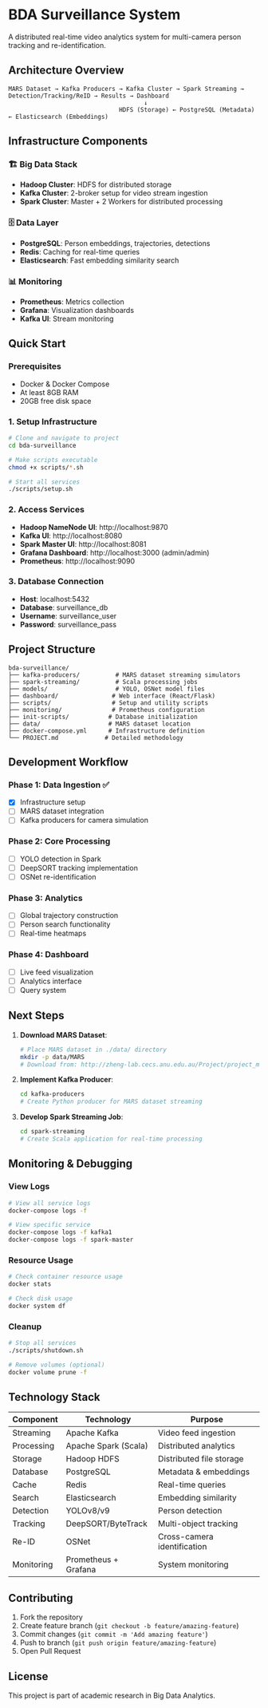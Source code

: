 # BDA Surveillance System

A distributed real-time video analytics system for multi-camera person tracking and re-identification.

## Architecture Overview

```
MARS Dataset → Kafka Producers → Kafka Cluster → Spark Streaming → Detection/Tracking/ReID → Results → Dashboard
                                      ↓
                               HDFS (Storage) ← PostgreSQL (Metadata) ← Elasticsearch (Embeddings)
```

## Infrastructure Components

### 🏗️ **Big Data Stack**

- **Hadoop Cluster**: HDFS for distributed storage
- **Kafka Cluster**: 2-broker setup for video stream ingestion
- **Spark Cluster**: Master + 2 Workers for distributed processing

### 🗄️ **Data Layer**

- **PostgreSQL**: Person embeddings, trajectories, detections
- **Redis**: Caching for real-time queries
- **Elasticsearch**: Fast embedding similarity search

### 📊 **Monitoring**

- **Prometheus**: Metrics collection
- **Grafana**: Visualization dashboards
- **Kafka UI**: Stream monitoring

## Quick Start

### Prerequisites

- Docker & Docker Compose
- At least 8GB RAM
- 20GB free disk space

### 1. Setup Infrastructure

```bash
# Clone and navigate to project
cd bda-surveillance

# Make scripts executable
chmod +x scripts/*.sh

# Start all services
./scripts/setup.sh
```

### 2. Access Services

- **Hadoop NameNode UI**: http://localhost:9870
- **Kafka UI**: http://localhost:8080
- **Spark Master UI**: http://localhost:8081
- **Grafana Dashboard**: http://localhost:3000 (admin/admin)
- **Prometheus**: http://localhost:9090

### 3. Database Connection

- **Host**: localhost:5432
- **Database**: surveillance_db
- **Username**: surveillance_user
- **Password**: surveillance_pass

## Project Structure

```
bda-surveillance/
├── kafka-producers/          # MARS dataset streaming simulators
├── spark-streaming/          # Scala processing jobs
├── models/                   # YOLO, OSNet model files
├── dashboard/               # Web interface (React/Flask)
├── scripts/                 # Setup and utility scripts
├── monitoring/              # Prometheus configuration
├── init-scripts/           # Database initialization
├── data/                   # MARS dataset location
├── docker-compose.yml      # Infrastructure definition
└── PROJECT.md             # Detailed methodology
```

## Development Workflow

### Phase 1: Data Ingestion ✅

- [x] Infrastructure setup
- [ ] MARS dataset integration
- [ ] Kafka producers for camera simulation

### Phase 2: Core Processing

- [ ] YOLO detection in Spark
- [ ] DeepSORT tracking implementation
- [ ] OSNet re-identification

### Phase 3: Analytics

- [ ] Global trajectory construction
- [ ] Person search functionality
- [ ] Real-time heatmaps

### Phase 4: Dashboard

- [ ] Live feed visualization
- [ ] Analytics interface
- [ ] Query system

## Next Steps

1. **Download MARS Dataset**:

   ```bash
   # Place MARS dataset in ./data/ directory
   mkdir -p data/MARS
   # Download from: http://zheng-lab.cecs.anu.edu.au/Project/project_mars.html
   ```

2. **Implement Kafka Producer**:

   ```bash
   cd kafka-producers
   # Create Python producer for MARS dataset streaming
   ```

3. **Develop Spark Streaming Job**:
   ```bash
   cd spark-streaming
   # Create Scala application for real-time processing
   ```

## Monitoring & Debugging

### View Logs

```bash
# View all service logs
docker-compose logs -f

# View specific service
docker-compose logs -f kafka1
docker-compose logs -f spark-master
```

### Resource Usage

```bash
# Check container resource usage
docker stats

# Check disk usage
docker system df
```

### Cleanup

```bash
# Stop all services
./scripts/shutdown.sh

# Remove volumes (optional)
docker volume prune -f
```

## Technology Stack

| Component  | Technology           | Purpose                     |
| ---------- | -------------------- | --------------------------- |
| Streaming  | Apache Kafka         | Video feed ingestion        |
| Processing | Apache Spark (Scala) | Distributed analytics       |
| Storage    | Hadoop HDFS          | Distributed file storage    |
| Database   | PostgreSQL           | Metadata & embeddings       |
| Cache      | Redis                | Real-time queries           |
| Search     | Elasticsearch        | Embedding similarity        |
| Detection  | YOLOv8/v9            | Person detection            |
| Tracking   | DeepSORT/ByteTrack   | Multi-object tracking       |
| Re-ID      | OSNet                | Cross-camera identification |
| Monitoring | Prometheus + Grafana | System monitoring           |

## Contributing

1. Fork the repository
2. Create feature branch (`git checkout -b feature/amazing-feature`)
3. Commit changes (`git commit -m 'Add amazing feature'`)
4. Push to branch (`git push origin feature/amazing-feature`)
5. Open Pull Request

## License

This project is part of academic research in Big Data Analytics.
